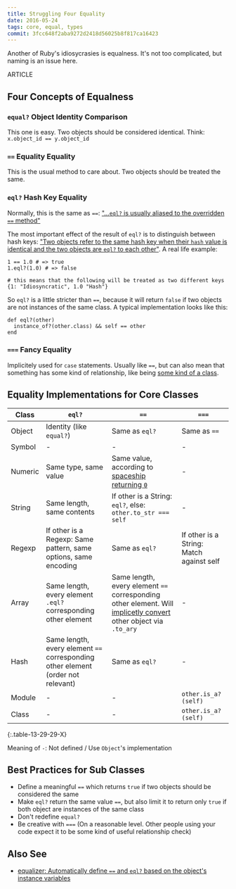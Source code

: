 ```yaml
---
title: Struggling Four Equality
date: 2016-05-24
tags: core, equal, types
commit: 3fcc648f2aba9272d2418d56025b8f817ca16423
---
```


Another of Ruby's idiosycrasies is equalness. It's not too complicated, but naming is an issue here.

ARTICLE

## Four Concepts of Equalness

### `equal?` Object Identity Comparison

This one is easy. Two objects should be considered identical. Think: `x.object_id == y.object_id`

### `==` Equality Equality

This is the usual method to care about. Two objects should be treated the same.

### `eql?` Hash Key Equality

Normally, this is the same as `==`: ["…`eql?` is usually aliased to the overridden `==` method"](http://ruby-doc.org/core-2.3.1/Hash.html#class-Hash-label-Hash+Keys)

The most important effect of the result of `eql?` is to distinguish between hash keys: ["Two objects refer to the same hash key when their `hash` value is identical and the two objects are `eql?` to each other"](http://ruby-doc.org/core-2.3.1/Hash.html#class-Hash-label-Hash+Keys). A real life example:

    1 == 1.0 # => true
    1.eql?(1.0) # => false

    # this means that the following will be treated as two different keys
    {1: "Idiosyncratic", 1.0 "Hash"}

So `eql?` is a little stricter than `==`, because it will return `false` if two objects are not instances of the same class. A typical implementation looks like this:

    def eql?(other)
      instance_of?(other.class) && self == other
    end

### `===` Fancy Equality

Implicitely used for `case` statements. Usually like `==`, but can also mean that something has some kind of relationship, like being [some kind of a class](https://github.com/janlelis/sig/blob/v1.0.1/lib/sig.rb#L108-L129).

## Equality Implementations for Core Classes

Class             | `eql?` | `==` | `===`
------------------|--------|------|------
 Object           | Identity (like `equal?`) | Same as `eql?` | Same as `==`
 Symbol           | -      | -    | -
 Numeric          | Same type, same value | Same value, according to [spaceship returning `0`](http://ruby-doc.org/core-2.3.1/Numeric.html#method-i-3C-3D-3E) | -
 String           | Same length, same contents | If other is a String: `eql?`, else: `other.to_str === self` | -
 Regexp           | If other is a Regexp: Same pattern, same options, same encoding | Same as `eql?` | If other is a String: Match against self
 Array            | Same length, every element `.eql?` corresponding other element | Same length, every element `==` corresponding other element. Will [implicetly convert](/54-try-converting.html) other object via `.to_ary` | -
 Hash             | Same length, every element `==` corresponding other element (order not relevant) | Same as `eql?` | -
 Module           | -      | -    | `other.is_a?(self)`
 Class            | -      | -    | `other.is_a?(self)`
{:.table-13-29-29-X}

Meaning of `-`: Not defined / Use `Object`'s implementation

## Best Practices for Sub Classes

- Define a meaningful `==` which returns `true` if two objects should be considered the same
- Make `eql?` return the same value `==`, but also limit it to return only `true` if both object are instances of the same class
- Don't redefine `equal?`
- Be creative with `===` (On a reasonable level. Other people using your code expect it to be some kind of useful relationship check)

## Also See

- [equalizer: Automatically define `==` and `eql?` based on the object's instance variables](https://github.com/dkubb/equalizer)
